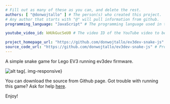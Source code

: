 ```yaml
---
# Fill out as many of these as you can, and delete the rest.
authors: [ "@donwojtallo" ] # The person(s) who created this project. 
# Any author that starts with "@" will pull information from github.
programming_language: "JavaScript" # The programming language used in this project

youtube_video_id: kHUkGucSeU0 # The video ID of the YouTube video to be displayed with this post

project_homepage_url: "https://github.com/donwojtallo/ev3dev-snake-js" # Homepage for this project
source_code_url: "https://github.com/donwojtallo/ev3dev-snake-js" # Provide a link to your code
---
```


A simple snake game for Lego EV3 running ev3dev firmware.

![alt tag](https://raw.github.com/donwojtallo/ev3dev-snake-js/master/photo.jpg){. img-responsive}

You can download the source from Github page.
Got trouble with running this game? Ask for help [here](https://github.com/donwojtallo/ev3dev-snake-js/issues).

Enjoy!

